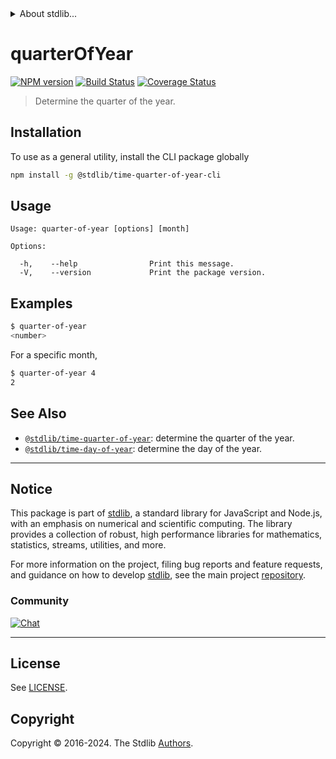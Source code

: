 <!--

@license Apache-2.0

Copyright (c) 2018 The Stdlib Authors.

Licensed under the Apache License, Version 2.0 (the "License");
you may not use this file except in compliance with the License.
You may obtain a copy of the License at

   http://www.apache.org/licenses/LICENSE-2.0

Unless required by applicable law or agreed to in writing, software
distributed under the License is distributed on an "AS IS" BASIS,
WITHOUT WARRANTIES OR CONDITIONS OF ANY KIND, either express or implied.
See the License for the specific language governing permissions and
limitations under the License.

-->


<details>
  <summary>
    About stdlib...
  </summary>
  <p>We believe in a future in which the web is a preferred environment for numerical computation. To help realize this future, we've built stdlib. stdlib is a standard library, with an emphasis on numerical and scientific computation, written in JavaScript (and C) for execution in browsers and in Node.js.</p>
  <p>The library is fully decomposable, being architected in such a way that you can swap out and mix and match APIs and functionality to cater to your exact preferences and use cases.</p>
  <p>When you use stdlib, you can be absolutely certain that you are using the most thorough, rigorous, well-written, studied, documented, tested, measured, and high-quality code out there.</p>
  <p>To join us in bringing numerical computing to the web, get started by checking us out on <a href="https://github.com/stdlib-js/stdlib">GitHub</a>, and please consider <a href="https://opencollective.com/stdlib">financially supporting stdlib</a>. We greatly appreciate your continued support!</p>
</details>

# quarterOfYear

[![NPM version][npm-image]][npm-url] [![Build Status][test-image]][test-url] [![Coverage Status][coverage-image]][coverage-url] <!-- [![dependencies][dependencies-image]][dependencies-url] -->

> Determine the quarter of the year.









<section class="cli">



<section class="installation">

## Installation

To use as a general utility, install the CLI package globally

```bash
npm install -g @stdlib/time-quarter-of-year-cli
```

</section>

<!-- CLI usage documentation. -->

<section class="usage">

## Usage

```text
Usage: quarter-of-year [options] [month]

Options:

  -h,    --help                Print this message.
  -V,    --version             Print the package version.
```

</section>

<!-- /.usage -->

<section class="examples">

## Examples

```bash
$ quarter-of-year
<number>
```

For a specific month,

```bash
$ quarter-of-year 4
2
```

</section>

<!-- /.examples -->

</section>

<!-- /.cli -->

<!-- Section for related `stdlib` packages. Do not manually edit this section, as it is automatically populated. -->

<section class="related">

## See Also

-   <span class="package-name">[`@stdlib/time-quarter-of-year`][@stdlib/time-quarter-of-year]</span><span class="delimiter">: </span><span class="description">determine the quarter of the year.</span>
-   <span class="package-name">[`@stdlib/time-day-of-year`][@stdlib/time/day-of-year]</span><span class="delimiter">: </span><span class="description">determine the day of the year.</span>

</section>

<!-- /.related -->

<!-- Section for all links. Make sure to keep an empty line after the `section` element and another before the `/section` close. -->


<section class="main-repo" >

* * *

## Notice

This package is part of [stdlib][stdlib], a standard library for JavaScript and Node.js, with an emphasis on numerical and scientific computing. The library provides a collection of robust, high performance libraries for mathematics, statistics, streams, utilities, and more.

For more information on the project, filing bug reports and feature requests, and guidance on how to develop [stdlib][stdlib], see the main project [repository][stdlib].

### Community

[![Chat][chat-image]][chat-url]

---

## License

See [LICENSE][stdlib-license].


## Copyright

Copyright &copy; 2016-2024. The Stdlib [Authors][stdlib-authors].

</section>

<!-- /.stdlib -->

<!-- Section for all links. Make sure to keep an empty line after the `section` element and another before the `/section` close. -->

<section class="links">

[npm-image]: http://img.shields.io/npm/v/@stdlib/time-quarter-of-year-cli.svg
[npm-url]: https://npmjs.org/package/@stdlib/time-quarter-of-year-cli

[test-image]: https://github.com/stdlib-js/time-quarter-of-year@v0.2.2/actions/workflows/test.yml/badge.svg?branch=v0.2.2
[test-url]: https://github.com/stdlib-js/time-quarter-of-year@v0.2.2/actions/workflows/test.yml?query=branch:v0.2.2

[coverage-image]: https://img.shields.io/codecov/c/github/stdlib-js/time-quarter-of-year@v0.2.2/main.svg
[coverage-url]: https://codecov.io/github/stdlib-js/time-quarter-of-year@v0.2.2?branch=main

<!--

[dependencies-image]: https://img.shields.io/david/stdlib-js/time-quarter-of-year@v0.2.2.svg
[dependencies-url]: https://david-dm.org/stdlib-js/time-quarter-of-year@v0.2.2/main

-->

[chat-image]: https://img.shields.io/gitter/room/stdlib-js/stdlib.svg
[chat-url]: https://app.gitter.im/#/room/#stdlib-js_stdlib:gitter.im

[stdlib]: https://github.com/stdlib-js/stdlib

[stdlib-authors]: https://github.com/stdlib-js/stdlib/graphs/contributors

[cli-section]: https://github.com/stdlib-js/time-quarter-of-year@v0.2.2#cli
[cli-url]: https://github.com/stdlib-js/time-quarter-of-year@v0.2.2/tree/cli
[@stdlib/time-quarter-of-year]: https://github.com/stdlib-js/time-quarter-of-year@v0.2.2/tree/main

[umd]: https://github.com/umdjs/umd
[es-module]: https://developer.mozilla.org/en-US/docs/Web/JavaScript/Guide/Modules

[deno-url]: https://github.com/stdlib-js/time-quarter-of-year@v0.2.2/tree/deno
[deno-readme]: https://github.com/stdlib-js/time-quarter-of-year@v0.2.2/blob/deno/README.md
[umd-url]: https://github.com/stdlib-js/time-quarter-of-year@v0.2.2/tree/umd
[umd-readme]: https://github.com/stdlib-js/time-quarter-of-year@v0.2.2/blob/umd/README.md
[esm-url]: https://github.com/stdlib-js/time-quarter-of-year@v0.2.2/tree/esm
[esm-readme]: https://github.com/stdlib-js/time-quarter-of-year@v0.2.2/blob/esm/README.md
[branches-url]: https://github.com/stdlib-js/time-quarter-of-year@v0.2.2/blob/main/branches.md

[stdlib-license]: https://raw.githubusercontent.com/stdlib-js/time-quarter-of-year@v0.2.2/main/LICENSE

[date-object]: https://developer.mozilla.org/en-US/docs/Web/JavaScript/Reference/Global_Objects/Date

<!-- <related-links> -->

[@stdlib/time/day-of-year]: https://github.com/stdlib-js/time-day-of-year

<!-- </related-links> -->

</section>

<!-- /.links -->
